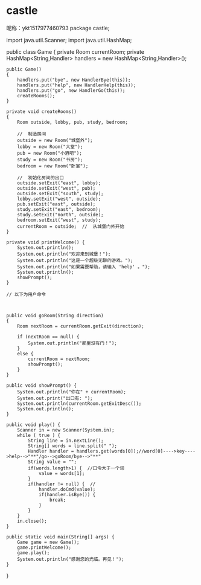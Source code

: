 # castle
昵称：ykt1517977460793
package castle;

import java.util.Scanner;
import java.util.HashMap;

public class Game {
    private Room currentRoom;
    private HashMap<String,Handler> handlers = new HashMap<String,Handler>();
    
    public Game() 
    {
    	handlers.put("bye", new HandlerBye(this));
    	handlers.put("help", new HandlerHelp(this));
    	handlers.put("go", new HandlerGo(this));
        createRooms();
    }

    private void createRooms()
    {
        Room outside, lobby, pub, study, bedroom;
      
        //	制造房间
        outside = new Room("城堡外");
        lobby = new Room("大堂");
        pub = new Room("小酒吧");
        study = new Room("书房");
        bedroom = new Room("卧室");
        
        //	初始化房间的出口
        outside.setExit("east", lobby);
        outside.setExit("west", pub);
        outside.setExit("south", study);
        lobby.setExit("west", outside);
        pub.setExit("east", outside);
        study.setExit("east", bedroom);
        study.setExit("north", outside);
        bedroom.setExit("west", study);
        currentRoom = outside;  //	从城堡门外开始
    }

    private void printWelcome() {
        System.out.println();
        System.out.println("欢迎来到城堡！");
        System.out.println("这是一个超级无聊的游戏。");
        System.out.println("如果需要帮助，请输入 'help' 。");
        System.out.println();
        showPrompt();
    }

    // 以下为用户命令

   

    public void goRoom(String direction) 
    {
        Room nextRoom = currentRoom.getExit(direction);

        if (nextRoom == null) {
            System.out.println("那里没有门！");
        }
        else {
            currentRoom = nextRoom;
            showPrompt();
        }
    }
	
    public void showPrompt() {
    	System.out.println("你在" + currentRoom);
        System.out.print("出口有: ");
        System.out.println(currentRoom.getExitDesc());
        System.out.println();
    }
    
    public void play() {
    	Scanner in = new Scanner(System.in);
    	while ( true ) {
    		String line = in.nextLine();
    		String[] words = line.split(" ");
    		Handler handler = handlers.get(words[0]);//word[0]---->key---->help-->"**"/go-->goRoom/bye-->"**"
    		String value = "";
    		if(words.length>1) {  //口令大于一个词
    			value = words[1]; 
    		}
    		if(handler != null) {  //
    			handler.doCmd(value);
    			if(handler.isBye()) {
    				break;
    			}
    		}
    	}
    	in.close();
    }
    
	public static void main(String[] args) {
		Game game = new Game();
		game.printWelcome();
		game.play();
        System.out.println("感谢您的光临。再见！");
	}

}
